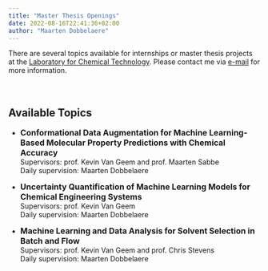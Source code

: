 ```yaml
---
title: "Master Thesis Openings"
date: 2022-08-16T22:41:36+02:00
author: "Maarten Dobbelaere"
---
```


There are several topics available for internships or master thesis projects at the [Laboratory for Chemical Technology](https://www.lct.ugent.be). Please contact me via [e-mail](mailto:mrodobbe.Dobbelaere@UGent.be) for more information.  
<br>
<br>

## Available Topics

* <span style="font-size:16px;">**Conformational Data Augmentation for Machine Learning-Based Molecular Property Predictions with Chemical Accuracy**</span>  
    Supervisors: prof. Kevin Van Geem and prof. Maarten Sabbe  
    Daily supervision: Maarten Dobbelaere

* <span style="font-size:16px;">**Uncertainty Quantification of Machine Learning Models for Chemical Engineering Systems**</span>  
    Supervisors: prof. Kevin Van Geem  
    Daily supervision: Maarten Dobbelaere  

* <span style="font-size:16px;">**Machine Learning and Data Analysis for Solvent Selection in Batch and Flow**</span>  
    Supervisors: prof. Kevin Van Geem and prof. Chris Stevens  
    Daily supervision: Maarten Dobbelaere


